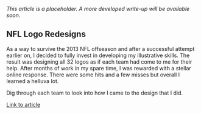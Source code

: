 *This article is a placeholder. A more developed write-up will be available soon.*

## NFL Logo Redesigns

As a way to survive the 2013 NFL offseason and after a successful attempt earlier on, I decided to fully invest in developing my illustrative skills. The result was designing all 32 logos as if each team had come to me for their help. After months of work in my spare time, I was rewarded with a stellar online response. There were some hits and a few misses but overall I learned a helluva lot.

Dig through each team to look into how I came to the design that I did.

<a target="_blank" href="http://www.ospreydawn.com/blog/2013/09/16/nfl-redesign/">Link to article</a>
